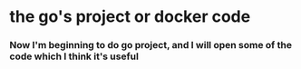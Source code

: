 # the go's project or docker code
### Now I'm beginning to do go project, and I will open some of the code which I think it's useful 
